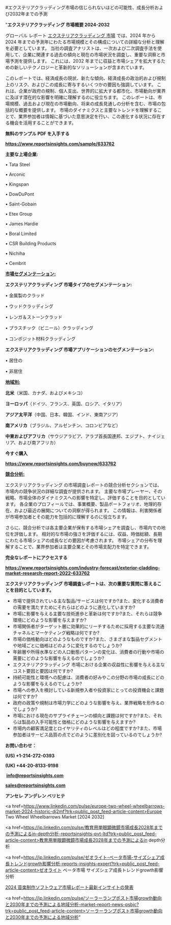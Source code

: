 #エクステリアクラッディング市場の信じられないほどの可能性、成長分析および2032年までの予測

"<strong>エクステリアクラッディング 市場概要 2024-2032</strong>

グローバル レポート <a href=https://www.reportsinsights.com/sample/633762>エクステリアクラッディング 市場</a> では、2024 年から 2024 年までの予測年にわたる市場規模とその構成についての詳細な分析と理解を必要としています。 当社の調査アナリストは、一次および二次調査手法を使用して、企業に関連する過去の傾向と現在の市場状況を調査し、重要な洞察と市場予測を提供します。 これには、2032 年までに収益と市場シェアを拡大​​するための新しいテクノロジーと革新的なソリューションが含まれています。

このレポートでは、経済成長の現状、新たな傾向、経済成長の政治的および規制上のリスク、およびこの成長に寄与するいくつかの要因も強調しています。 これは、企業が政府の規制、個人支出、世界的に拡大する都市化、市場動向が業界に及ぼす潜在的な影響を明確に理解するのに役立ちます。 このレポートは、市場規模、過去および現在の市場動向、将来の成長見通しの分析を含む、市場の包括的な概要を提供します。 市場のダイナミクスと主要なトレンドを理解することで、業界参加者は情報に基づいた意思決定を行い、この進化する状況に存在する機会を活用することができます。

<strong><b>無料のサンプル PDF を入手する</b></strong>

<a href=https://www.reportsinsights.com/sample/633762><strong><u>https://www.reportsinsights.com/sample/633762</u></strong></a>

<strong>主要な上場企業:</strong>

• Tata Steel

• Arconic

• Kingspan

• DowDuPont

• Saint-Gobain

• Etex Group

• James Hardie

• Boral Limited

• CSR Building Products

• Nichiha

• Cembrit

<strong><u>市場セグメンテーション</u></strong><strong><u>:</u></strong>

<strong>エクステリアクラッディング 市場タイプのセグメンテーション:</strong>

• 金属製のクラッド

• ウッドクラッディング

• レンガ＆ストーンクラッド

• プラスチック（ビニール）クラッディング

• コンポジット材料クラッディング

<strong>エクステリアクラッディング 市場アプリケーションのセグメンテーション:</strong>

• 居住の

• 非居住

<strong><u>地域別</u></strong><strong><u>:</u></strong>

<strong>北米</strong>（米国、カナダ、およびメキシコ）

<strong>ヨーロッパ</strong>（ドイツ、フランス、英国、ロシア、イタリア）

<strong>アジア太平洋</strong>（中国、日本、韓国、インド、東南アジア）

<strong>南アメリカ</strong>（ブラジル、アルゼンチン、コロンビアなど）

<strong>中東およびアフリカ</strong>（サウジアラビア、アラブ首長国連邦、エジプト、ナイジェリア、および南アフリカ）

<strong>今すぐ購入</strong>

<a href=https://www.reportsinsights.com/buynow/633762><strong><u>https://www.reportsinsights.com/buynow/633762</u></strong></a>

<strong><u>競合分析:</u></strong>

エクステリアクラッディング の市場調査レポートの競合分析セクションでは、市場内の競争状況の詳細な調査が提供されます。 主要な市場プレーヤー、その戦略、市場全体のダイナミクスへの影響を特定し、評価することを目的としています。 各企業のプロフィールでは、事業概要、製品ポートフォリオ、地理的存在、および最近の展開についての洞察が得られます。 この情報は、利害関係者が市場参加者とその能力を包括的に理解するのに役立ちます。

さらに、競合分析では各主要企業が保有する市場シェアを調査し、市場内での地位を評価します。 相対的な市場の強さを評価するには、収益、時価総額、長期にわたる市場シェアの成長などの要因が考慮されます。 市場シェアの分布を理解することで、業界参加者は主要企業とその市場支配力を特定できます。

<strong>完全なレポートにアクセスする</strong>

<a href=https://www.reportsinsights.com/industry-forecast/exterior-cladding-market-research-report-2022-633762><strong><u><b>https://www.reportsinsights.com/industry-forecast/exterior-cladding-market-research-report-2022-633762</b></u></strong></a>

<strong><b>エクステリアクラッディング 市場調査レポートは、次の重要な質問に答えることを目的としています。</b></strong>
<ul>
  <li>市場で提供されている主な製品/サービスは何ですか?また、変化する消費者の需要を満たすためにそれらはどのように進化していますか?</li>
  <li>市場に影響を与える主要な技術進歩と革新は何ですか?また、それらは競争環境にどのような影響を与えますか?</li>
  <li>市場関係者がターゲット層に効果的にリーチするために採用する主要な流通チャネルとマーケティング戦略は何ですか?</li>
  <li>市場の価格動向はどのようなものですか?また、さまざまな製品セグメントや地域ごとに価格はどのように変化するのでしょうか?</li>
  <li>年齢層や所得水準などの人口動態パターンの変化は、消費者の行動や市場の需要にどのような影響を与えるのでしょうか?</li>
  <li>エクステリアクラッディング 市場における企業の収益性に影響を与える主なコスト要因と要因は何ですか?</li>
  <li>持続可能性と環境への配慮は、消費者の好みやこの分野の市場の成長にどのような影響を与えるのでしょうか?</li>
  <li>市場への参入を検討している新規参入者や投資家にとっての投資機会と課題は何ですか?</li>
  <li>政府の政策や規制は市場力学にどのような影響を与え、業界戦略を形作るのでしょうか?</li>
  <li>市場における現在のサプライチェーンの傾向と課題は何ですか?また、それらは製品の入手可能性と価格にどのような影響を与えますか?</li>
  <li>市場内の顧客満足度とロイヤリティのレベルはどの程度ですか?また、市場参加者はサービス品質の点でどのように差別化を図っているのでしょうか?</li>
</ul>
<strong>お問い合わせ：</strong>

<strong>(US) +1-214-272-0393</strong>

<strong>(UK) +44-20-8133-9198</strong>

<strong> </strong><a href=info@reportsinsights.com><strong><u>info@reportsinsights.com</u></strong></a>

<a href=sales@reportsinsights.com><strong><u>sales@reportsinsights.com</u></strong></a>

<strong>アンセレ アンデレン ベリヒテ</strong>

<a href=https://www.linkedin.com/pulse/europe-two-wheel-wheelbarrows-market-2024-historic-dj2mf?trk=public_post_feed-article-content>Europe Two Wheel Wheelbarrows Market [2024 2032]</a>

<a href=https://jp.linkedin.com/pulse/教育用単眼顕微鏡市場成長2028年までの予測によるin-depth分析-reportsinsights-pvt-ltd?trk=public_post_feed-article-content>教育用単眼顕微鏡市場成長2028年までの予測によるin depth分析</a>

<a href=https://jp.linkedin.com/pulse/ゼオライト-ベータ市場-サイズシェア成長トレンドgrowth影響分析-reports-insights-expert?trk=public_post_feed-article-content>ゼオライト ベータ市場 サイズシェア成長トレンドgrowth影響分析</a>

<a href=https://www.linkedin.com/pulse/2024-音楽制作ソフトウェア市場レポート最新インサイトの発表-community-market-research-r4odf/>2024 音楽制作ソフトウェア市場レポート最新インサイトの発表</a>

<a href=https://jp.linkedin.com/pulse/ソーラーランプポスト市場growth動向と2030年までの予測による地域分析-market-report-news-psbjc?trk=public_post_feed-article-content>ソーラーランプポスト市場growth動向と2030年までの予測による地域分析</a>"
